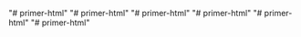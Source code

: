 "# primer-html" 
"# primer-html" 
"# primer-html" 
"# primer-html" 
"# primer-html" 
"# primer-html" 
